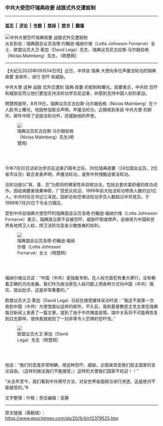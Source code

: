 ### 中共大使恐吓瑞典政要 战狼式外交遭抵制

---

#### [首页](../../../..?n12379525) &nbsp;|&nbsp; [评论](../../../../../epoch-comment?n12379525) &nbsp;|&nbsp; [专题](../../../../../epoch-special?n12379525) &nbsp;|&nbsp; [禁闻](../../../../../epoch-news?n12379525) &nbsp;|&nbsp; [禁书](../../../../../books?n12379525) &nbsp;|&nbsp; [翻墙](https://github.com/gfw-breaker/nogfw/blob/master/README.md?n12379525)


<div><img alt="中共大使恐吓瑞典政要 战狼式外交遭抵制" class="attachment-djy_600_400 size-djy_600_400 wp-post-image" src="https://i.epochtimes.com/assets/uploads/2020/09/A41-560x400.jpg"/>
<div class="caption">
 从左到右：瑞典国会议员洛塔·约翰逊·福纳尔维（Lotta Johnsson Fornarve）女士、欧盟议员大卫·莱加（David Lega）先生、瑞典议员尼古拉斯·马尔姆伯格（Niclas Malmberg）先生。（明慧网）
</div></div><hr/><div class="post_content" id="artbody" itemprop="articleBody">
 <!-- article content begin -->
 <p>
  【大纪元2020年09月04日讯】近日，中共驻
  <ok href="https://www.epochtimes.com/gb/tag/%E7%91%9E%E5%85%B8.html">
   瑞典
  </ok>
  大使向多位声援法轮功的瑞典
  <ok href="https://www.epochtimes.com/gb/tag/%E6%94%BF%E8%A6%81.html">
   政要
  </ok>
  发邮件，进行
  <ok href="https://www.epochtimes.com/gb/tag/%E6%81%90%E5%90%93.html">
   恐吓
  </ok>
  和威胁。
 </p>
 <p>
  <ok href="https://www.epochtimes.com/gb/tag/%E4%B8%AD%E5%85%B1%E5%A4%A7%E4%BD%BF.html">
   中共大使
  </ok>
  这种
  <ok href="https://www.epochtimes.com/gb/tag/%E6%88%98%E7%8B%BC.html">
   战狼
  </ok>
  式外交遭到
  <ok href="https://www.epochtimes.com/gb/tag/%E7%91%9E%E5%85%B8.html">
   瑞典
  </ok>
  <ok href="https://www.epochtimes.com/gb/tag/%E6%94%BF%E8%A6%81.html">
   政要
  </ok>
  的抵制和曝光。政要表示，中共的
  <ok href="https://www.epochtimes.com/gb/tag/%E6%81%90%E5%90%93.html">
   恐吓
  </ok>
  和威胁反而让他们更加支持法轮功学员反迫害，并感到支持中国人权的紧迫。
 </p>
 <p>
  明慧网报导，8月19日，瑞典议员尼古拉斯·马尔姆伯格（Niclas Malmberg）在个人脸书上曝光，他因参加联合声明，声援法轮功，近期收到来自
  <ok href="https://www.epochtimes.com/gb/tag/%E4%B8%AD%E5%85%B1%E5%A4%A7%E4%BD%BF.html">
   中共大使
  </ok>
  的邮件。邮件中除了诋毁法轮功外，还威胁他的声誉。
 </p>
 <figure class="wp-caption aligncenter" style="width: 200px">
  <ok href=" http://www.minghui.org/mh/article_images/2020-8-28-sweden-vip-support_01.jpg" target="_blank">
   <img class="size-large" src=" http://www.minghui.org/mh/article_images/2020-8-28-sweden-vip-support_01.jpg"/>
  </ok>
  <br/><figcaption class="wp-caption-text">
   瑞典议员尼古拉斯·马尔姆伯格（Niclas Malmberg）先生(明慧网)
  </figcaption><br/>
 </figure><br/>
 <p>
  今年7月20日法轮功学员反迫害21周年之际，26位瑞典政要（24位国会议员，2位省市议员）联合发表声明，声援法轮功，谴责中共残酷迫害法轮功。
 </p>
 <p>
  法轮功是以“真、善、忍”为原则的佛家性命双修功法，包括五套优美舒缓的炼功动作。因祛病健身效果神奇，广受民众欢迎，1999年前大陆法轮功修炼人数约达1亿人。中共时任总书记江泽民，因妒忌和恐惧法轮功学员人数超过中共党员，于1999年7月20日下令全力镇压。
 </p>
 <p>
  受到中共驻瑞典大使恐吓的瑞典国会议员洛塔·约翰逊·福纳尔维（Lotta Johnsson Fornarve）表示，瑞典政治家不会被恐吓、威胁吓倒或噤声，会继续为中国和世界各地捍卫人权，捍卫法轮功及各少数族裔的权利。
 </p>
 <figure class="wp-caption aligncenter" style="width: 200px">
  <ok href="http://www.minghui.org/mh/article_images/2020-8-28-sweden-vip-support_03.jpg" target="_blank">
   <img class="size-large" src="//www.minghui.org/mh/article_images/2020-8-28-sweden-vip-support_03.jpg"/>
  </ok>
  <br/><figcaption class="wp-caption-text">
   瑞典国会议员洛塔·约翰逊·福纳尔维（Lotta Johnsson Fornarve）女士（明慧网）
  </figcaption><br/>
 </figure><br/>
 <p>
  福纳尔维议员说：“中国（中共）是独裁专制，在人权方面犯有重大罪行，没有朝着正确的方向发展。我们作为政治家在人权问题上用各种方式向中国（中共）施压、提出批评，这是非常重要的。”
 </p>
 <p>
  欧盟议员大卫·莱加（David Lega）日前在接受媒体采访时说：“我这不是第一次收到中国（中共）大使馆类似这样的邮件。不久前，我和基督教民主党主席在瑞典每日新闻上发表了一篇文章，提到了由于中共掩盖疫情，瑞中关系将不可能再恢复到过去那样。很快我就收到了一封非常令人恐惧的恐吓信。”
 </p>
 <figure class="wp-caption aligncenter" style="width: 200px">
  <ok href="http://www.minghui.org/mh/article_images/2020-8-28-sweden-vip-support_02.jpg" target="_blank">
   <img class="size-large" src="//www.minghui.org/mh/article_images/2020-8-28-sweden-vip-support_02.jpg"/>
  </ok>
  <br/><figcaption class="wp-caption-text">
   欧盟议员大卫·莱加（David Lega）先生（明慧网）
  </figcaption><br/>
 </figure><br/>
 <p>
  他说：“我们的态度非常明确，用这种恐吓、威胁，企图来改变我们民主国家的言论自由，（这样的做法我们不能接受，）这样的大使我们国家不欢迎！！”
 </p>
 <p>
  “从去年至今，我们看到中共用尽方法，对全世界各国政治进行渗透。这是绝对不能接受的。”#
 </p>
 <p>
  文字整理：叶枫；责任编辑：高静
 </p>
 <!-- article content end -->
 <div id="below_article_ad">
 </div>
</div>


---

原文链接（需翻墙）：https://www.epochtimes.com/gb/20/9/4/n12379525.htm